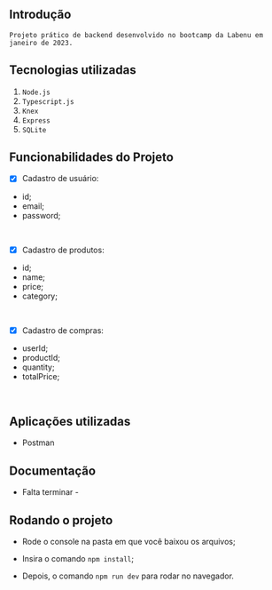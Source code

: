 
## Introdução
    Projeto prático de backend desenvolvido no bootcamp da Labenu em janeiro de 2023. 

## Tecnologias utilizadas

1. ``Node.js``
2. ``Typescript.js``
3. ``Knex``
4. ``Express``
5. ``SQLite``

## Funcionabilidades do Projeto

- [x] Cadastro de usuário:
- id;
- email;
- password;

<br>

- [x] Cadastro de produtos:
- id;
- name;
- price;
- category;


<br>

- [x] Cadastro de compras:
- userId;
- productId;
- quantity;
- totalPrice;

<br>

 
## Aplicações utilizadas
- Postman

## Documentação

- Falta terminar -

## Rodando o projeto
- Rode o console na pasta em que você baixou os arquivos;

- Insira o comando ``npm install``;

- Depois, o comando ``npm run dev`` para rodar no navegador.